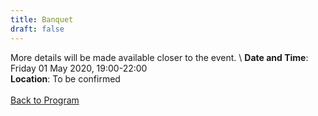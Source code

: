 ```yaml
---
title: Banquet
draft: false
---
```


More details will be made available closer to the event. \\
**Date and Time**: Friday 01 May 2020, 19:00-22:00 \
**Location**: To be confirmed
\
\
[Back to Program](/program)
